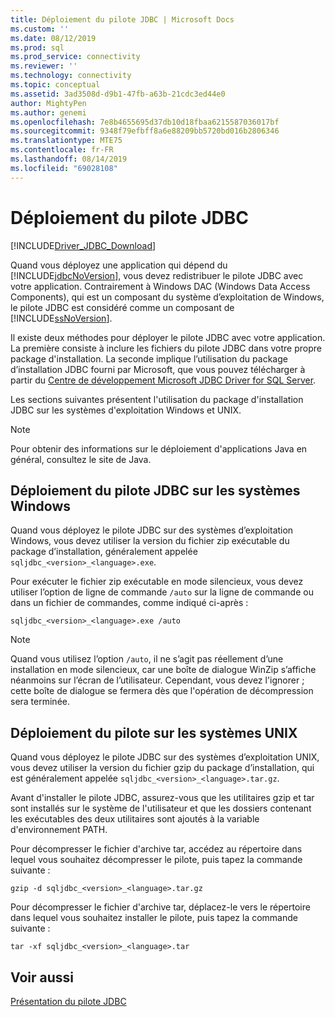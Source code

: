 ```yaml
---
title: Déploiement du pilote JDBC | Microsoft Docs
ms.custom: ''
ms.date: 08/12/2019
ms.prod: sql
ms.prod_service: connectivity
ms.reviewer: ''
ms.technology: connectivity
ms.topic: conceptual
ms.assetid: 3ad3508d-d9b1-47fb-a63b-21cdc3ed44e0
author: MightyPen
ms.author: genemi
ms.openlocfilehash: 7e8b4655695d37db10d18fbaa6215587036017bf
ms.sourcegitcommit: 9348f79efbff8a6e88209bb5720bd016b2806346
ms.translationtype: MTE75
ms.contentlocale: fr-FR
ms.lasthandoff: 08/14/2019
ms.locfileid: "69028108"
---
```

# <a name="deploying-the-jdbc-driver"></a>Déploiement du pilote JDBC
[!INCLUDE[Driver_JDBC_Download](../../includes/driver_jdbc_download.md)]

  Quand vous déployez une application qui dépend du [!INCLUDE[jdbcNoVersion](../../includes/jdbcnoversion_md.md)], vous devez redistribuer le pilote JDBC avec votre application. Contrairement à Windows DAC (Windows Data Access Components), qui est un composant du système d’exploitation de Windows, le pilote JDBC est considéré comme un composant de [!INCLUDE[ssNoVersion](../../includes/ssnoversion-md.md)].  
  
 Il existe deux méthodes pour déployer le pilote JDBC avec votre application. La première consiste à inclure les fichiers du pilote JDBC dans votre propre package d'installation. La seconde implique l’utilisation du package d’installation JDBC fourni par Microsoft, que vous pouvez télécharger à partir du [Centre de développement Microsoft JDBC Driver for SQL Server](https://go.microsoft.com/fwlink/?LinkId=70166).  
  
 Les sections suivantes présentent l'utilisation du package d'installation JDBC sur les systèmes d'exploitation Windows et UNIX.  
  
> [!NOTE]  
>  Pour obtenir des informations sur le déploiement d'applications Java en général, consultez le site de Java.  
  
## <a name="deploying-the-jdbc-driver-on-windows-systems"></a>Déploiement du pilote JDBC sur les systèmes Windows  
 Quand vous déployez le pilote JDBC sur des systèmes d’exploitation Windows, vous devez utiliser la version du fichier zip exécutable du package d’installation, généralement appelée `sqljdbc_<version>_<language>.exe`.  
  
 Pour exécuter le fichier zip exécutable en mode silencieux, vous devez utiliser l’option de ligne de commande `/auto` sur la ligne de commande ou dans un fichier de commandes, comme indiqué ci-après :  
  
 `sqljdbc_<version>_<language>.exe /auto`  
  
> [!NOTE]  
>  Quand vous utilisez l’option `/auto`, il ne s’agit pas réellement d’une installation en mode silencieux, car une boîte de dialogue WinZip s’affiche néanmoins sur l’écran de l’utilisateur. Cependant, vous devez l'ignorer ; cette boîte de dialogue se fermera dès que l'opération de décompression sera terminée.  
  
## <a name="deploying-the-driver-on-unix-systems"></a>Déploiement du pilote sur les systèmes UNIX 
 Quand vous déployez le pilote JDBC sur des systèmes d’exploitation UNIX, vous devez utiliser la version du fichier gzip du package d’installation, qui est généralement appelée `sqljdbc_<version>_<language>.tar.gz`.  
  
 Avant d'installer le pilote JDBC, assurez-vous que les utilitaires gzip et tar sont installés sur le système de l'utilisateur et que les dossiers contenant les exécutables des deux utilitaires sont ajoutés à la variable d'environnement PATH.  
  
 Pour décompresser le fichier d'archive tar, accédez au répertoire dans lequel vous souhaitez décompresser le pilote, puis tapez la commande suivante :  
  
 `gzip -d sqljdbc_<version>_<language>.tar.gz`  
  
 Pour décompresser le fichier d'archive tar, déplacez-le vers le répertoire dans lequel vous souhaitez installer le pilote, puis tapez la commande suivante :  
  
 `tar -xf sqljdbc_<version>_<language>.tar`  
  
## <a name="see-also"></a>Voir aussi  
 [Présentation du pilote JDBC](../../connect/jdbc/overview-of-the-jdbc-driver.md)  
  
  
